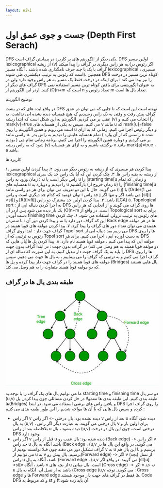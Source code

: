 ```yaml
---
layout: Wiki
---
```


# جست و جوی عمق اول (Depth First Serach)

DFS یکی دیگر از الگوریتم های پر کاربرد در پیمایش گراف است.
DFS اولین مسیر lexicographical از ریشه (v) به هر راس دیگری در گراف را پیدا میکند.(اگر رئوس در گراف با یک یا چند حرف نامگذاری شده باشند ، آنگاه مسیر lexicographical ، مسیری است که رئوس به ترتیب دیکشنری طی شوند). همچنین DFS کوتاه ترین مسیر در درخت را نیز پیدا می کند ؛ برای اینکه در درخت فقط یک مسیر به هر راس وجود دارد ولی در گراف های دیگر از DFS به عنوان الگوریتمی برای یافتن کوتاه ترین مسیر استفاده نمی کنند.
اردر این الگوریتم از (O(n+m است که n تعداد رئوس و m تعداد یال ها است.

توضیح الگوریتم

در واقع ایده های که در پشت DFS نهفته است این است که تا جایی که می توان در عمق گراف پیش رفت و وقتی به یک راس رسیدیم که هیچ همسایه دیده نشده ایی نداشت، به عقب بر می گردیم.
الگوریتم به این شکل است که ابتدا ریشه (v) را انتخاب می کنیم و mark[v]=true می کنیم. سپس به یکی از همسایه های v مانند u که mark[u]=false است می رویم و همین الگوریتم را روی u و دیگر رئوس اجرا می کنیم.
زمانی که به ازای راسی مانند u، تمام همسایه هایش را دیدیم به راس پدر ( راسس که از آن وارد u شده بودیم ) بر می گردیم و دوباره همین الگوریتم را اجرا می کنیم.
برنامه زمانی تمام می شود که به راس ریشه (v) برگشته باشیم و به ازای هر همسایه v مانند mark[a]=true ، a باشد.

کاربرد ها

  ۱. پیدا کردن هر مسیری که از ریشه به رئوس دیگر می رود.
  ۲. پیدا کردن اولین مسیر lexicographical از ریشه به بقیه راس ها.
  ۳. چک کردن این که آیا یک راس جد یک سری راس دیگر است یا نه : زمان ورود به راس u را [starting time[u و زمانی که تمام همسایه های u را دیدیم و 
  دوباره به u بازگشتیم (زمان خروج از u) را [finishing time[u می گویند.
  حال با این دو تعریف می توان برای هر دو راسی مانند (i,j) با (Order(1 می توان فهمید که کدام جد دیگری است و راس i جد راس j می باشد اگر و تنها اگر 
  [st[i]<st[j و [ft[i]>ft[j باشد.
  ۴. پیدا کردن اولین جد مشترک دو راس (LCA)
  ۵. Topological sort : به اجرا کردن دنباله ایی از DFS ها روی گراف می گویند و از آنجایی که هر راس یک بار دیده می شود پس اردر آن (O(n+m است. در 
  واقع از Topological sort برای به دست آوردن finishing time های رئوس به ترتیب نزولی استفاده می شود.
  ۶. چک کردن این که گراف دور دارد یا نه و پیدا کردن دور آن : با شمردن Back edge ها در هر مولفه همبندی می توان تعداد دور های گراف را پیدا کرد.
  ۷. پیدا کردن مولفه های قویا همبند در گراف جهت دار : ابتدا روی گراف Topol sort می زنیم بعد دنباله ایی از DFS ها را روی رئوس به ترتیبی که از 
  Topol sort به دست آورده ایم ، اجرا می کنیم. برای هر DFS مولفه ایی که پیدا می کنیم ، مولفه قویا همبند نام دارد.
  ۸. پیدا کردن پل ها(یال هایی که دو مولفه قویا همبند به هم وصل می کند) در گراف بدون جهت : در ابتدا گراف بدون جهت را باید به یک گراف جهت دار 
  تبدیل 
  کنیم. به این صورت که دنباله ای از DFS ها را روی گراف اجرا می کنیم و به ترتیبی که گراف را می پیماییم ، به یال ها جهت می دهیم. سپس مولفه های 
  قویا 
  همبند را در گراف جهت دار پیدا کرده و پل ها (Bridges) یال هایی هستند که دو مولفه قویا همبند متفاوت را به هم وصل می کند.

## طبقه بندی یال ها در گراف 

![](backedge.jpg?raw=true)

ما می توانیم یال های یک گراف را با توجه به starting time و finishing time دو سر یال (u,v) طبقه بندی کنیم.
این طبقه بندی ها معمولا در حل کردن مسائلی چون پیدا کردن پل ها(Bridges) و یافتن راس های برشی استفاده می شود.
در ابتدا DFS را روی گراف اجرا کرده و سپس یال هایی که با آن ها مواجه شدیم را این طور طبقه بندی می کنیم :
 * اگر راس v دیده نشده بود:
    یال درختی -> اگر راس v بعد از راس u دیده شود آنگاه به یال (u,v) ، یال درختی می گویند. به عبارت دیگر اگر راس v برای اولین بار و بلافاصله بعد 
    از راس u دیده بشود ، یال (u,v) درختی است، چون این یال در درخت DFS وجود دارد.
 * اگر راس v قبل از راس u دیده شده بود:
    یال عقب رو (Back edge) -> اگر راس v جد راس u باشد آنگاه به یال (Back edge ، (u,v می گویند.
    در واقع این یال ها در گراف تشکیل دور می دهند چون قبلا توانسته بودیم از v به u برسیم و با این یال هم می توانیم از u به v برسیم.
    یال پیش رو(Forward edge) -> اگر v از نسل (بچه) راس u باشد، آنگاه به یال (Forward edge ، (u,v می گویند.
    در واقع اگر [st[u]<st[v باشد ، آنگاه v از بچه های u است.
    یال میانی (Cross edge) -> اگر v نه جد u باشد نه از نسل آن، آنگاه به یال (Cross edge (u,v می گویند.
    توجه : Cross edge ها و Forward edge ها فقط در گراف های جهت دار موجود هستند. 
Code DFS و کد مربوط به st و ft آن باید زده شود.

